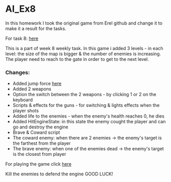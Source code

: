 # AI_Ex8

In this homework I took the original game from Erel github and change it to make it a result for the tasks.

For task 8: [here](https://github.com/LeveI-Up/AI_Ex8/blob/main/%D7%9E%D7%98%D7%9C%D7%94%208.pdf)

This is a part of week 8 weekly task.
In this game i added 3 levels - in each level: the size of the map is bigger & the number of enemies is increasing.
The player need to reach to the gate in order to get to the next level.
### Changes:
  * Added jump force [here](https://github.com/LeveI-Up/AI_Ex8/blob/main/Assets/Scripts/1-player/CharacterKeyboardMover.cs)
  * Added 2 weapons
  * Option the switch between the 2 weapons - by clicking 1 or 2 on the keyboard
  * Scripts & effects for the guns - for switching & lights effects when the player shots
  * Added life to the enemies - when the enemy's health reaches 0, he dies
  * Added HitEngineState: in this state the enemy cought the player and can go and destroy the engine
  * Brave & Coward script
  * The coward enemy: when there are 2 enemies -> the enemy's target is the farthest from the player
  * The brave enemy: when one of the enemies dead -> the enemy's target is the closest from player  
 
  For playing the game click [here](https://almogre.itch.io/ai-ex8) 
  
  Kill the enemies to defend the engine GOOD LUCK!
